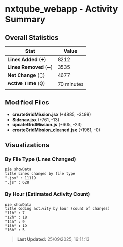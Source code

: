 # nxtqube_webapp - Activity Summary 

## Overall Statistics

| Stat                   | Value                                                             |
| ---------------------- | ----------------------------------------------------------------- |
| **Lines Added** (➕)   | 8212                                          |
| **Lines Removed** (➖) | 3535                                        |
| **Net Change** (↕)    | 4677                |
| **Active Time** (⌚)   | 70 minutes |


## Modified Files
- **createGridMission.jsx** (+4885, -3499)
- **Sidenav.jsx** (+761, -13)
- **updateGridMission.js** (+605, -23)
- **createGridMission_cleaned.jsx** (+1961, -0)

## Visualizations

### By File Type (Lines Changed)

```mermaid
pie showData
title Lines changed by file type
".jsx" : 11119
".js" : 628
```

### By Hour (Estimated Activity Count)

```mermaid
pie showData
title Coding activity by hour (count of changes)
"11h" : 7
"12h" : 18
"14h" : 9
"15h" : 19
"16h" : 5
```


> **Last Updated:** 25/09/2025, 16:14:13
